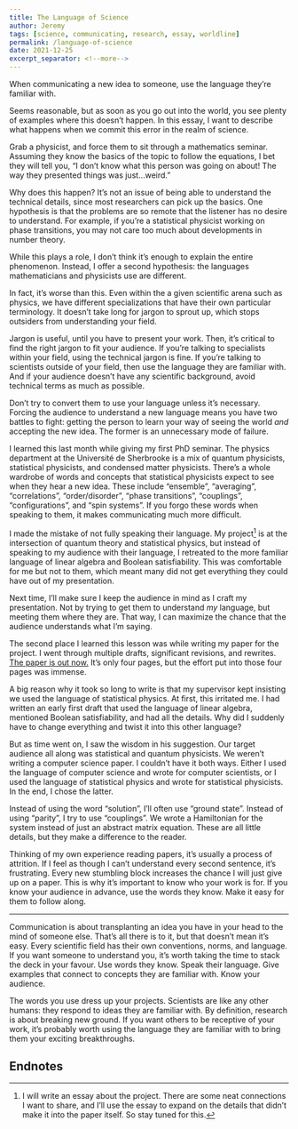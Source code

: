 ```yaml
---
title: The Language of Science
author: Jeremy
tags: [science, communicating, research, essay, worldline]
permalink: /language-of-science
date: 2021-12-25
excerpt_separator: <!--more-->
---
```


When communicating a new idea to someone, use the language they’re familiar with. 

Seems reasonable, but as soon as you go out into the world, you see plenty of examples where this doesn’t happen. In this essay, I want to describe what happens when we commit this error in the realm of science.

Grab a physicist, and force them to sit through a mathematics seminar. Assuming they know the basics of the topic to follow the equations, I bet they will tell you, “I don’t know what this person was going on about! The way they presented things was just…weird.”

<!--more-->

Why does this happen? It’s not an issue of being able to understand the technical details, since most researchers can pick up the basics. One hypothesis is that the problems are so remote that the listener has no desire to understand. For example, if you’re a statistical physicist working on phase transitions, you may not care too much about developments in number theory.

While this plays a role, I don’t think it’s enough to explain the entire phenomenon. Instead, I offer a second hypothesis: the languages mathematicians and physicists use are different.

In fact, it’s worse than this. Even within the a given scientific arena such as physics, we have different specializations that have their own particular terminology. It doesn’t take long for jargon to sprout up, which stops outsiders from understanding your field.

Jargon is useful, until you have to present your work. Then, it’s critical to find the right jargon to fit your audience. If you’re talking to specialists within your field, using the technical jargon is fine. If you’re talking to scientists outside of your field, then use the language they are familiar with. And if your audience doesn’t have any scientific background, avoid technical terms as much as possible.

Don’t try to convert them to use your language unless it’s necessary. Forcing the audience to understand a new language means you have two battles to fight: getting the person to learn your way of seeing the world *and* accepting the new idea. The former is an unnecessary mode of failure.

I learned this last month while giving my first PhD seminar. The physics department at the Université de Sherbrooke is a mix of quantum physicists, statistical physicists, and condensed matter physicists. There’s a whole wardrobe of words and concepts that statistical physicists expect to see when they hear a new idea. These include “ensemble”, “averaging”, “correlations”, “order/disorder”, “phase transitions”, “couplings”, “configurations”, and “spin systems”. If you forgo these words when speaking to them, it makes communicating much more difficult.

I made the mistake of not fully speaking their language. My project[^1] is at the intersection of quantum theory and statistical physics, but instead of speaking to my audience with their language, I retreated to the more familiar language of linear algebra and Boolean satisfiability. This was comfortable for me but not to them, which meant many did not get everything they could have out of my presentation.

Next time, I’ll make sure I keep the audience in mind as I craft my presentation. Not by trying to get them to understand *my* language, but meeting them where they are. That way, I can maximize the chance that the audience understands what I’m saying.

The second place I learned this lesson was while writing my paper for the project. I went through multiple drafts, significant revisions, and rewrites. [The paper is out now.](https://arxiv.org/abs/2112.06939) It’s only four pages, but the effort put into those four pages was immense.

A big reason why it took so long to write is that my supervisor kept insisting we used the language of statistical physics. At first, this irritated me. I had written an early first draft that used the language of linear algebra, mentioned Boolean satisfiability, and had all the details. Why did I suddenly have to change everything and twist it into this other language?

But as time went on, I saw the wisdom in his suggestion. Our target audience all along was statistical and quantum physicists. We weren’t writing a computer science paper. I couldn’t have it both ways. Either I used the language of computer science and wrote for computer scientists, or I used the language of statistical physics and wrote for statistical physicists. In the end, I chose the latter.

Instead of using the word “solution”, I’ll often use “ground state”. Instead of using “parity”, I try to use “couplings”. We wrote a Hamiltonian for the system instead of just an abstract matrix equation. These are all little details, but they make a difference to the reader.

Thinking of my own experience reading papers, it’s usually a process of attrition. If I feel as though I can’t understand every second sentence, it’s frustrating. Every new stumbling block increases the chance I will just give up on a paper. This is why it’s important to know who your work is for. If you know your audience in advance, use the words they know. Make it easy for them to follow along.

---

Communication is about transplanting an idea you have in your head to the mind of someone else. That’s all there is to it, but that doesn’t mean it’s easy. Every scientific field has their own conventions, norms, and language. If you want someone to understand you, it’s worth taking the time to stack the deck in your favour. Use words they know. Speak their language. Give examples that connect to concepts they are familiar with. Know your audience.

The words you use dress up your projects. Scientists are like any other humans: they respond to ideas they are familiar with. By definition, research is about breaking new ground. If you want others to be receptive of your work, it’s probably worth using the language they are familiar with to bring them your exciting breakthroughs.

## Endnotes

[^1]: I will write an essay about the project. There are some neat connections I want to share, and I’ll use the essay to expand on the details that didn’t make it into the paper itself. So stay tuned for this.